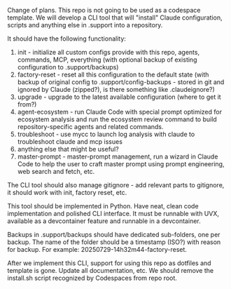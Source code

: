 Change of plans. This repo is not going to be used as a codespace template. We will develop a CLI tool that will "install" Claude configuration, scripts and anything else in .support into a repository.

It should have the following functionality:
1. init - initialize all custom configs provide with this repo, agents, commands, MCP, everything (with optional backup of existing configuration to .support/backups)
2. factory-reset - reset all this configuration to the default state (with backup of original config to .support/config-backups - stored in git and ignored by Claude (zipped?), is there something like .claudeignore?)
3. upgrade - upgrade to the latest available configuration (where to get it from?)
4. agent-ecosystem - run Claude Code with special prompt optimized for ecosystem analysis and run the ecosystem review command to build repository-specific agents and related commands.
5. troubleshoot - use mycc to launch log analysis with claude to troubleshoot claude and mcp issues
6. anything else that might be useful?
7. master-prompt - master-prompt management, run a wizard in Claude Code to help the user to craft master prompt using prompt engineering, web search and fetch, etc.

The CLI tool should also manage gitignore - add relevant parts to gitignore, it should work with init, factory reset, etc.

This tool should be implemented in Python. Have neat, clean code implementation and polished CLI interface. It must be runnable with UVX, available as a devcontainer feature and runnable in a devcontainer.

Backups in .support/backups should have dedicated sub-folders, one per backup. The name of the folder should be a timestamp (ISO?) with reason for backup. For example: 20250729-14h32m44-factory-reset.

After we implement this CLI, support for using this repo as dotfiles and template is gone. Update all documentation, etc. We should remove the install.sh script recognized by Codespaces from repo root.